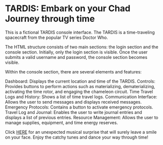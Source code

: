 # TARDIS: Embark on your Chad Journey through time

This is a fictional TARDIS console interface. The TARDIS is a time-traveling spacecraft from the popular TV series Doctor Who.

The HTML structure consists of two main sections: the login section and the console section. Initially, only the login section is visible. Once the user submits a valid username and password, the console section becomes visible.

Within the console section, there are several elements and features:

Dashboard: Displays the current location and time of the TARDIS.
Controls: Provides buttons to perform actions such as materializing, dematerializing, activating the time rotor, and engaging the chameleon circuit.
Time Travel Logs and History: Shows a list of time travel logs.
Communication Interface: Allows the user to send messages and displays received messages.
Emergency Protocols: Contains a button to activate emergency protocols.
Travel Log and Journal: Enables the user to write journal entries and displays a list of previous entries.
Resource Management: Allows the user to manage supplies, equipment, and time energy reserves.

Click <a href="doc:introduction" target="_blank">HERE</a> for an unexpected musical surprise that will surely leave a smile on your face. Enjoy the catchy tunes and dance your way through time! 
